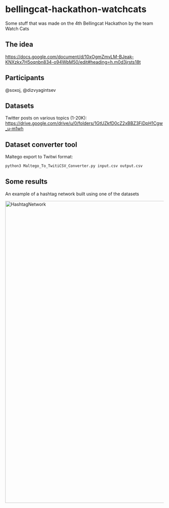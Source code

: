 # bellingcat-hackathon-watchcats

Some stuff that was made on the 4th Bellingcat Hackathon by the team Watch Cats

## The idea

https://docs.google.com/document/d/10xOgmZmvLM-BJeak-KNXzkx7H5oqnbn834-o94WbM50/edit#heading=h.m0d3jrsts18t

## Participants 

@soxoj, @dizvyagintsev

## Datasets

Twitter posts on various topics (1-20K): https://drive.google.com/drive/u/0/folders/1GtUZkfD0cZ2xBBZ3FiDpH1Cgw_u-m1wh

## Dataset converter tool

Maltego export to Twitwi format:

```sh
python3 Maltego_To_TwitiCSV_Converter.py input.csv output.csv
```

## Some results

An example of a hashtag network built using one of the datasets

<img width="958" alt="HashtagNetwork" src="https://github.com/soxoj/bellingcat-hackathon-watchcats/assets/31013580/6327e7dd-ceb1-4f26-a5b4-6961dae5957b">


